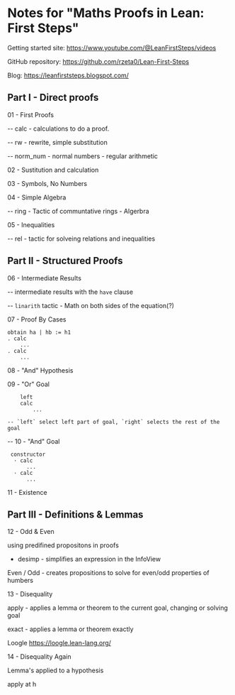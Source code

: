 # Notes for "Maths Proofs in Lean: First Steps"

Getting started site: <https://www.youtube.com/@LeanFirstSteps/videos>

GitHub repository: <https://github.com/rzeta0/Lean-First-Steps>

Blog: <https://leanfirststeps.blogspot.com/>

## Part I - Direct proofs

01 - First Proofs

-- calc - calculations to do a proof.

-- rw - rewrite, simple substitution

-- norm_num - normal numbers - regular arithmetic

02 - Sustitution and calculation

03 - Symbols, No Numbers

04 - Simple Algebra

-- ring -  Tactic of communtative rings - Algerbra

05 - Inequalities

-- rel - tactic for solveing relations and inequalities

## Part II - Structured Proofs

06 - Intermediate Results

-- intermediate results with the `have` clause

-- `linarith` tactic - Math on both sides of the equation(?)

07 - Proof By Cases

``` lean
obtain ha | hb := h1
. calc
    ...
. calc
    ...
```

08 - "And" Hypothesis

09 - "Or" Goal

```lean
    left
    calc
        ...

-- `left` select left part of goal, `right` selects the rest of the goal
```

-- 10 - "And" Goal

```lean
 constructor
  · calc
      ...
  · calc
      ...
```

11 - Existence

## Part III - Definitions & Lemmas

12 - Odd & Even

using predifined propositons in proofs

- desimp  - simplifies an expression in the InfoView

Even / Odd - creates propositions to solve for even/odd properties of humbers

13 - Disequality

apply - applies a lemma or theorem to the current goal, changing or solving goal

exact -  applies a lemma or theorem exactly

Loogle <https://loogle.lean-lang.org/>

14 - Disequality Again

Lemma's applied to a hypothesis

apply at h
